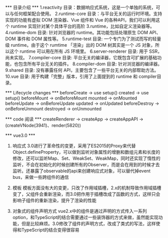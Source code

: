 *** 目录介绍 ***
1.reactivity 目录：数据响应式系统，这是一个单独的系统，可以与任何框架配合使用。
2.runtime-core 目录：与平台无关的运行时环境。支持实现的功能有虚拟 DOM 渲染器、Vue 组件和 Vue 的各种API，我们可以利用这个 runtime 实现针对某个具体平台的高阶 3.runtime，比如自定义渲染器等。
4.runtime-dom 目录: 针对浏览器的 runtime。其功能包括处理原生 DOM API、DOM 事件和 DOM 属性等。
5.runtime-test 目录: 一个专门为了测试而写的轻量级 runtime。由于这个 rumtime 「渲染」出的 DOM 树其实是一个 JS 对象，所以这个 runtime 可以用在所有 JS 环境里。
6.server-renderer 目录: 用于 SSR，尚未实现。
7.compiler-core 目录: 平台无关的编译器，它既包含可扩展的基础功能，也包含所有平台无关的插件。
8.compiler-dom 目录: 针对浏览器的编译器。
9.shared 目录: 没有暴露任何 API，主要包含了一些平台无关的内部帮助方法。
10.vue 目录: 用于构建「完整」版本，引用了上面提到的 runtime 和 compiler目录。

*** Lifecycle changes ***
beforeCreate -> use setup()
created -> use setup()
beforeMount -> onBeforeMount
mounted -> onMounted
beforeUpdate -> onBeforeUpdate
updated -> onUpdated
beforeDestroy -> onBeforeUnmount
destroyed -> onUnmounted

*** code 阅读 ***
createRenderer -> createApp -> createAppAPI ->(createVNode(3941)、render(5820))

***  vue3.0  ***
1. 响应式
3.0进行了革命性的变更，采用了ES2015的Proxy来代替Object.defineProperty，可以做到监听对象属性的增删和数组元素和长度的修改，还可以监听Map、Set、WeakSet、WeakMap，同时还实现了惰性的监听，不会在初始化的时候创建所有的Observer，而是会在用到的时候才去监听。还暴露了observable的api来创建响应式对象，可以替代掉event bus，来做一些跨组件的通信
2. 模板
模板方面没有大的变更，只改了作用域插槽，2.x的机制导致作用域插槽变了，父组件会重新渲染，而3.0把作用于插槽改成了函数的方式，这样只会影响子组件的重新渲染，提升了渲染的性能

3. 对象式的组件声明方式
vue2.x中的组件是通过声明的方式传入一系列option，和TypeScript的结合需要通过一些装饰器的方式来做，虽然能实现功能，但是比较麻烦。3.0修改了组件的声明方式，改成了类式的写法，这样使得和TypeScript的结合变得很容易


